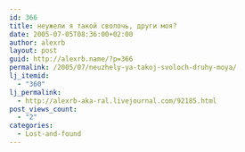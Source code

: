```yaml
---
id: 366
title: неужели я такой сволочь, други моя?
date: 2005-07-05T08:36:00+02:00
author: alexrb
layout: post
guid: http://alexrb.name/?p=366
permalink: /2005/07/neuzhely-ya-takoj-svoloch-druhy-moya/
lj_itemid:
  - "360"
lj_permalink:
  - http://alexrb-aka-ral.livejournal.com/92185.html
post_views_count:
  - "2"
categories:
  - Lost-and-found
---
```

<div align=center>